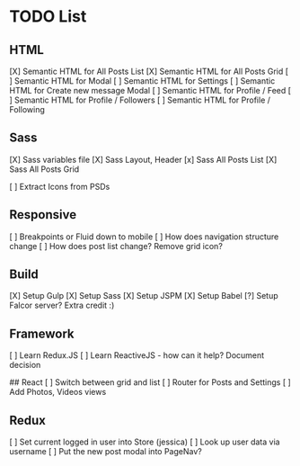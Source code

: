# TODO List

## HTML
[X] Semantic HTML for All Posts List
[X] Semantic HTML for All Posts Grid
[ ] Semantic HTML for Modal
[ ] Semantic HTML for Settings
[ ] Semantic HTML for Create new message Modal
[ ] Semantic HTML for Profile / Feed
[ ] Semantic HTML for Profile / Followers
[ ] Semantic HTML for Profile / Following

## Sass
[X] Sass variables file
[X] Sass Layout, Header
[x] Sass All Posts List
[X] Sass All Posts Grid

[ ] Extract Icons from PSDs

## Responsive
[ ] Breakpoints or Fluid down to mobile
[ ] How does navigation structure change
[ ] How does post list change? Remove grid icon?

## Build
[X] Setup Gulp
[X] Setup Sass
[X] Setup JSPM
[X] Setup Babel
[?] Setup Falcor server? Extra credit :)

## Framework
[ ] Learn Redux.JS
[ ] Learn ReactiveJS - how can it help? Document decision

## React
[ ] Switch between grid and list
[ ] Router for Posts and Settings
[ ] Add Photos, Videos views

## Redux
[ ] Set current logged in user into Store (jessica)
[ ] Look up user data via username
[ ] Put the new post modal into PageNav?

